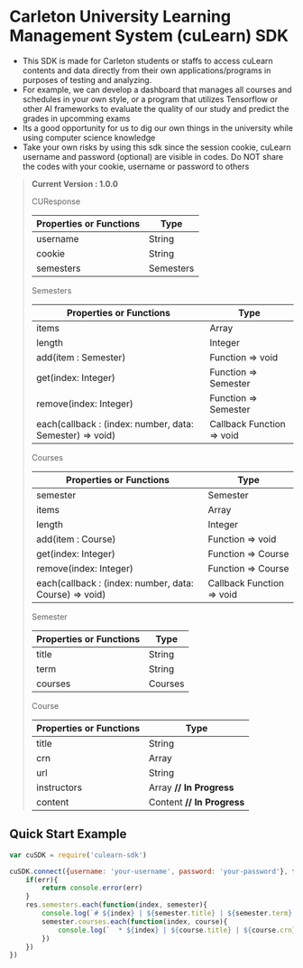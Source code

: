 # Carleton University Learning Management System (cuLearn) SDK

* This SDK is made for Carleton students or staffs to access cuLearn contents and data directly from their own applications/programs in purposes of testing and analyzing. 
* For example, we can develop a dashboard that manages all courses and schedules in your own style, or a program that utilizes Tensorflow or other AI frameworks to evaluate the quality of our study and predict the grades in upcomming exams
* Its a good opportunity for us to dig our own things in the university while using computer science knowledge
* Take your own risks by using this sdk since the session cookie, cuLearn username and password (optional) are visible in codes. Do NOT share the codes with your cookie, username or password to others



> **Current Version : 1.0.0**
>
> CUResponse
>
> | Properties or Functions | Type      |
> | ----------------------- | --------- |
> | username                | String    |
> | cookie                  | String    |
> | semesters               | Semesters |
>
> Semesters
>
> | Properties or Functions                                  | Type                      |
> | -------------------------------------------------------- | ------------------------- |
> | items                                                    | Array<Semester>           |
> | length                                                   | Integer                   |
> | add(item : Semester)                                     | Function => void          |
> | get(index: Integer)                                      | Function => Semester      |
> | remove(index: Integer)                                   | Function => Semester      |
> | each(callback : (index: number, data: Semester) => void) | Callback Function => void |
>
> Courses
>
> | Properties or Functions                                | Type                      |
> | ------------------------------------------------------ | ------------------------- |
> | semester                                               | Semester                  |
> | items                                                  | Array<Course>             |
> | length                                                 | Integer                   |
> | add(item : Course)                                     | Function => void          |
> | get(index: Integer)                                    | Function => Course        |
> | remove(index: Integer)                                 | Function => Course        |
> | each(callback : (index: number, data: Course) => void) | Callback Function => void |
>
> Semester
>
> | Properties or Functions | Type    |
> | ----------------------- | ------- |
> | title                   | String  |
> | term                    | String  |
> | courses                 | Courses |
>
> Course
>
> | Properties or Functions | Type                             |
> | ----------------------- | -------------------------------- |
> | title                   | String                           |
> | crn                     | Array<Integer>                   |
> | url                     | String                           |
> | instructors             | Array<String> **// In Progress** |
> | content                 | Content **// In Progress**       |



## Quick Start Example

```javascript
var cuSDK = require('culearn-sdk')

cuSDK.connect({username: 'your-username', password: 'your-password'}, function(err, res){
    if(err){
        return console.error(err)
    }
    res.semesters.each(function(index, semester){
        console.log(`# ${index} | ${semester.title} | ${semester.term} | ${semester.courses.length}`)
        semester.courses.each(function(index, course){
            console.log(`  * ${index} | ${course.title} | ${course.crn} | ${course.url}`)
        })
    })
})
```
